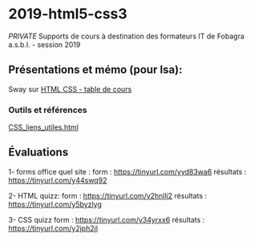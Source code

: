 # 2019-html5-css3
_PRIVATE_ 
Supports de cours à destination des formateurs IT de Fobagra a.s.b.l. - session 2019

## Présentations et mémo (pour Isa):
Sway sur [HTML CSS - table de cours](https://sway.office.com/q0qQMTGdETWzhFwY) 

### Outils et références
[CSS_liens_utiles.html](www/CSS_liens_utiles.html) 

## Évaluations
1- forms office quel site : 
form : https://tinyurl.com/yyd83wa6
résultats : https://tinyurl.com/y44swq92

2- HTML quizz:
form : https://tinyurl.com/y2hnllj2
résultats : https://tinyurl.com/y5byzlyg

3- CSS quizz
form : https://tinyurl.com/y34yrxx6
résultats : https://tinyurl.com/y2jph2jl
